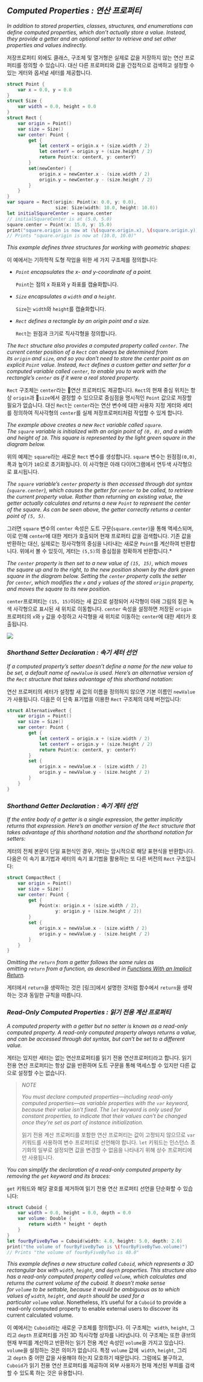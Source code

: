 ## *Computed Properties : 연산 프로퍼티*

*In addition to stored properties, classes, structures, and enumerations can define computed properties, which don’t actually store a value. Instead, they provide a getter and an optional setter to retrieve and set other properties and values indirectly.*

저장프로퍼티 외에도 클래스, 구조체 및 열거형은 실제로 값을 저장하지 않는 연산 프로퍼티를 정의할 수 있습니다. 대신 다른 프로퍼티와 값을 간접적으로 검색하고 설정할 수 있는 게터와 옵셔널 세터를 제공합니다.

```swift
struct Point {
    var x = 0.0, y = 0.0
}
struct Size {
    var width = 0.0, height = 0.0
}
struct Rect {
    var origin = Point()
    var size = Size()
    var center: Point {
        get {
            let centerX = origin.x + (size.width / 2)
            let centerY = origin.y + (size.height / 2)
            return Point(x: centerX, y: centerY)
        }
        set(newCenter) {
            origin.x = newCenter.x - (size.width / 2)
            origin.y = newCenter.y - (size.height / 2)
        }
    }
}
var square = Rect(origin: Point(x: 0.0, y: 0.0),
                  size: Size(width: 10.0, height: 10.0))
let initialSquareCenter = square.center
// initialSquareCenter is at (5.0, 5.0)
square.center = Point(x: 15.0, y: 15.0)
print("square.origin is now at (\(square.origin.x), \(square.origin.y))")
// Prints "square.origin is now at (10.0, 10.0)"
```

*This example defines three structures for working with geometric shapes:*

이 예에서는 기하학적 도형 작업을 위한 세 가지 구조체를 정의합니다:

- *`Point` encapsulates the x- and y-coordinate of a point.*
  
  `Point`는 점의 x 좌표와 y 좌표를 캡슐화합니다.

- *`Size` encapsulates a `width` and a `height`.*
  
  `Size`는 `width`와 `height`를 캡슐화합니다.

- *`Rect` defines a rectangle by an origin point and a size.*
  
  `Rect`는 원점과 크기로 직사각형을 정의합니다.

*The `Rect` structure also provides a computed property called `center`. The current center position of a `Rect` can always be determined from its `origin` and `size`, and so you don’t need to store the center point as an explicit `Point` value. Instead, `Rect` defines a custom getter and setter for a computed variable called `center`, to enable you to work with the rectangle’s `center` as if it were a real stored property.*

`Rect` 구조체는 `center`라는 연산 프로퍼티도 제공합니다. `Rect`의 현재 중심 위치는 항상 `origin`과 `size`에서 결정할 수 있으므로 중심점을 명시적인 `Point` 값으로 저장할 필요가 없습니다. 대신 `Rect`는 `center`라는 연산 변수에 대한 사용자 지정 게터와 세터를 정의하여 직사각형의 `center`를 실제 저장프로퍼티처럼 작업할 수 있게 합니다.

*The example above creates a new `Rect` variable called `square`. The `square` variable is initialized with an origin point of `(0, 0)`, and a width and height of `10`. This square is represented by the light green square in the diagram below.*

위의 예제는 `square`라는 새로운 `Rect` 변수를 생성합니다. `square` 변수는 원점점`(0,0)`, 폭과 높이가 `10`으로 초기화됩니다. 이 사각형은 아래 다이어그램에서 연두색 사각형으로 표시됩니다.

*The `square` variable’s `center` property is then accessed through dot syntax (`square.center`), which causes the getter for `center` to be called, to retrieve the current property value. Rather than returning an existing value, the getter actually calculates and returns a new `Point` to represent the center of the square. As can be seen above, the getter correctly returns a center point of `(5, 5)`.*

그러면 `square` 변수의 `center` 속성은 도트 구문(`square.center`)을 통해 액세스되며, 이로 인해 `center`에 대한 게터가 호출되어 현재 프로퍼티 값을 검색합니다. 기존 값을 반환하는 대신, 실제로는 정사각형의 중심을 나타내는 새로운 `Point`를 계산하여 반환합니다. 위에서 볼 수 있듯이, 게터는 `(5,5)`의 중심점을 정확하게 반환합니다.*

*The `center` property is then set to a new value of `(15, 15)`, which moves the square up and to the right, to the new position shown by the dark green square in the diagram below. Setting the `center` property calls the setter for `center`, which modifies the `x` and `y` values of the stored `origin` property, and moves the square to its new position.*

`center`프로퍼티는 `(15, 15)`이라는 새 값으로 설정되어 사각형이 아래 그림의 짙은 녹색 사각형으로 표시된 새 위치로 이동합니다. `center` 속성을 설정하면 저장된 `origin` 프로퍼티의 `x`와 `y` 값을 수정하고 사각형을 새 위치로 이동하는 `center`에 대한 세터가 호출됩니다.

![](https://docs.swift.org/swift-book/_images/computedProperties_2x.png)

### *Shorthand Setter Declaration : 속기 세터 선언*

*If a computed property’s setter doesn’t define a name for the new value to be set, a default name of `newValue` is used. Here’s an alternative version of the `Rect` structure that takes advantage of this shorthand notation:*

연산 프로퍼티의 세터가 설정할 새 값의 이름을 정의하지 않으면 기본 이름인 `newValue`가 사용됩니다. 다음은 이 단축 표기법을 이용한 `Rect` 구조체의 대체 버전입니다:

```swift
struct AlternativeRect {
    var origin = Point()
    var size = Size()
    var center: Point {
        get {
            let centerX = origin.x + (size.width / 2)
            let centerY = origin.y + (size.height / 2)
            return Point(x: centerX, y: centerY)
        }
        set {
            origin.x = newValue.x - (size.width / 2)
            origin.y = newValue.y - (size.height / 2)
        }
    }
}
```

### *Shorthand Getter Declaration : 속기 게터 선언*

*If the entire body of a getter is a single expression, the getter implicitly returns that expression. Here’s an another version of the `Rect` structure that takes advantage of this shorthand notation and the shorthand notation for setters:*

게터의 전체 본문이 단일 표현식인 경우, 게터는 암시적으로 해당 표현식을 반환합니다. 다음은 이 속기 표기법과 세터의 속기 표기법을 활용하는 또 다른 버전의 `Rect` 구조입니다:

```swift
struct CompactRect {
    var origin = Point()
    var size = Size()
    var center: Point {
        get {
            Point(x: origin.x + (size.width / 2),
                  y: origin.y + (size.height / 2))
        }
        set {
            origin.x = newValue.x - (size.width / 2)
            origin.y = newValue.y - (size.height / 2)
        }
    }
}
```

*Omitting the `return` from a getter follows the same rules as omitting `return` from a function, as described in [Functions With an Implicit Return](https://docs.swift.org/swift-book/LanguageGuide/Functions.html#ID607).*

게터에서 `return`을 생략하는 것은 [링크]에서 설명한 것처럼 함수에서 `return`을 생략하는 것과 동일한 규칙을 따릅니다.

### *Read-Only Computed Properties : 읽기 전용 계산 프로퍼티*

*A computed property with a getter but no setter is known as a read-only computed property. A read-only computed property always returns a value, and can be accessed through dot syntax, but can’t be set to a different value.*

게터는 있지만 세터는 없는 연산프로퍼티를 읽기 전용 연산프로퍼티라고 합니다. 읽기 전용 연산 프로퍼티는 항상 값을 반환하며 도트 구문을 통해 액세스할 수 있지만 다른 값으로 설정할 수는 없습니다.

> *NOTE*
> 
> *You must declare computed properties—including read-only computed properties—as variable properties with the `var` keyword, because their value isn’t fixed. The `let` keyword is only used for constant properties, to indicate that their values can’t be changed once they’re set as part of instance initialization.*
> 
> 읽기 전용 계산 프로퍼티를 포함한 연산 프로퍼티는 값이 고정되지 않으므로 `var` 키워드를 사용하여 변수 프로퍼티로 선언해야 합니다. `let` 키워드는 인스턴스 초기화의 일부로 설정되면 값을 변경할 수 없음을 나타내기 위해 상수 프로퍼티에만 사용됩니다.

*You can simplify the declaration of a read-only computed property by removing the `get` keyword and its braces:*

`get` 키워드와 해당 괄호를 제거하여 읽기 전용 연산 프로퍼티 선언을 단순화할 수 있습니다:

```swift
struct Cuboid {
    var width = 0.0, height = 0.0, depth = 0.0
    var volume: Double {
        return width * height * depth
    }
}
let fourByFiveByTwo = Cuboid(width: 4.0, height: 5.0, depth: 2.0)
print("the volume of fourByFiveByTwo is \(fourByFiveByTwo.volume)")
// Prints "the volume of fourByFiveByTwo is 40.0"
```

*This example defines a new structure called `Cuboid`, which represents a 3D rectangular box with `width`, `height`, and `depth` properties. This structure also has a read-only computed property called `volume`, which calculates and returns the current volume of the cuboid. It doesn’t make sense for `volume` to be settable, because it would be ambiguous as to which values of `width`, `height`, and `depth` should be used for a particular `volume` value*. Nonetheless, it’s useful for a `Cuboid` to provide a read-only computed property to enable external users to discover its current calculated volume.

이 예에서는 `Cuboid`라는 새로운 구조체를 정의합니다. 이 구조체는  `width`, `height`, 그리고 `depth` 프로퍼티를 가진 3D 직사각형 상자를 나타냅니다. 이 구조체는 또한 큐브의 현재 부피를 계산하고 반환하는 읽기 전용 계산 속성인 `volume`을 가지고 있습니다. `volume`을 설정하는 것은 의미가 없습니다. 특정 `volume` 값에  `width`, `height`, 그리고 `depth` 중 어떤 값을 사용해야 하는지 모호하기 때문입니다. 그럼에도 불구하고, `Cuboid`가 읽기 전용 연산 프로퍼티를 제공하여 외부 사용자가 현재 계산된 부피를 검색할 수 있도록 하는 것은 유용합니다.


